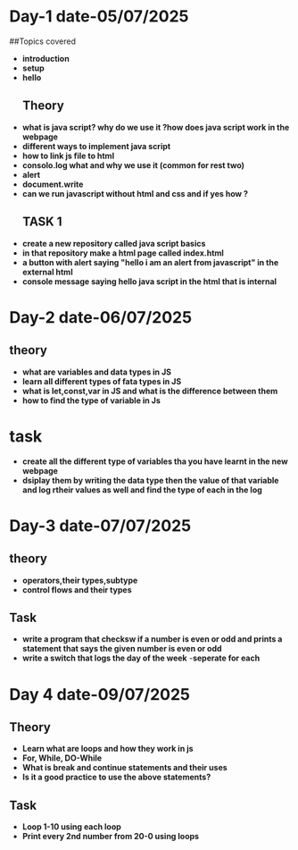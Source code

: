 # Day-1 date-05/07/2025
##Topics covered 
- **introduction**
- **setup**
- **hello**
  ## Theory
- **what is java script? why do we use it ?how does java script work in the webpage**
- **different ways to implement java script**
- **how to link js file to html**
- **consolo.log what and why we use it (common for rest two)**
- **alert** 
- **document.write**
- **can we run javascript without html and css and if yes how ?**
  ## TASK 1
- **create a new repository called java script basics**  
- **in that repository make a html page called index.html**
- **a button with alert saying "hello i am an alert from javascript" in the external html** 
- **console message saying hello java script in the html that is internal** 

# Day-2 date-06/07/2025

## theory
- **what are variables and data types in JS**
- **learn all different types of fata types in JS**
- **what is let,const,var in JS and what is the difference between them**
- **how to find the type of variable in Js**
# task
- **create all the different type of variables tha you have learnt in the new webpage**
- **dsiplay them by writing the data type then the value of that variable and log rtheir values as well and find the type of each in the log**

# Day-3 date-07/07/2025

## theory
- **operators,their types,subtype**
- **control flows and their types**

## Task
- **write a program that checksw if a number is even or odd and prints a statement that says the given number is even or odd**
- **write a switch that logs the day of the week** 
-**seperate for each**

# Day 4 date-09/07/2025

## Theory
- **Learn what are loops and how they work in js**
- **For, While, DO-While**
- **What is break and continue statements and their uses**
- **Is it a good practice to use the above statements?**

## Task 
- **Loop 1-10 using each loop**
- **Print every 2nd number from 20-0 using loops**



